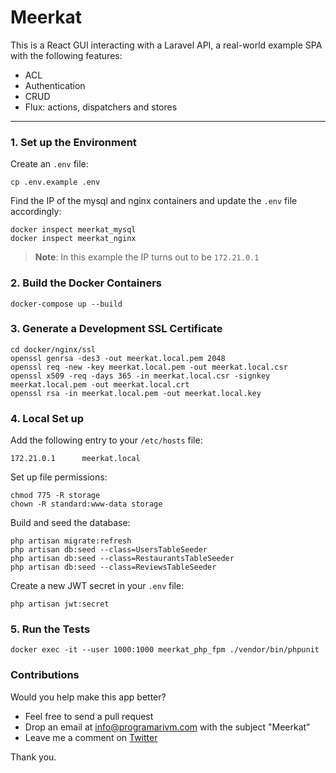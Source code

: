 # Meerkat

This is a React GUI interacting with a Laravel API, a real-world example SPA with the following features:

- ACL
- Authentication
- CRUD
- Flux: actions, dispatchers and stores

---

### 1. Set up the Environment

Create an `.env` file:

    cp .env.example .env

Find the IP of the mysql and nginx containers and update the `.env` file accordingly:

    docker inspect meerkat_mysql
    docker inspect meerkat_nginx

> **Note**: In this example the IP turns out to be `172.21.0.1`

### 2. Build the Docker Containers

    docker-compose up --build

### 3. Generate a Development SSL Certificate

    cd docker/nginx/ssl
    openssl genrsa -des3 -out meerkat.local.pem 2048
    openssl req -new -key meerkat.local.pem -out meerkat.local.csr
    openssl x509 -req -days 365 -in meerkat.local.csr -signkey meerkat.local.pem -out meerkat.local.crt
    openssl rsa -in meerkat.local.pem -out meerkat.local.key

### 4. Local Set up

Add the following entry to your `/etc/hosts` file:

    172.21.0.1      meerkat.local

Set up file permissions:

    chmod 775 -R storage
    chown -R standard:www-data storage

Build and seed the database:

    php artisan migrate:refresh
    php artisan db:seed --class=UsersTableSeeder
    php artisan db:seed --class=RestaurantsTableSeeder
    php artisan db:seed --class=ReviewsTableSeeder

Create a new JWT secret in your `.env` file:

    php artisan jwt:secret

### 5. Run the Tests

    docker exec -it --user 1000:1000 meerkat_php_fpm ./vendor/bin/phpunit

### Contributions

Would you help make this app better?

- Feel free to send a pull request
- Drop an email at info@programarivm.com with the subject "Meerkat"
- Leave me a comment on [Twitter](https://twitter.com/programarivm)

Thank you.
